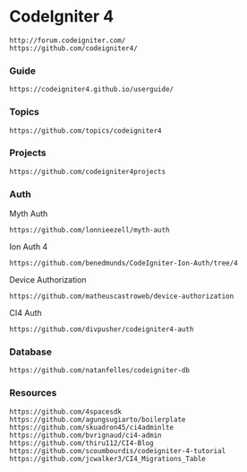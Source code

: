 # CodeIgniter 4 

    http://forum.codeigniter.com/  
    https://github.com/codeigniter4/  

### Guide

    https://codeigniter4.github.io/userguide/

### Topics 

    https://github.com/topics/codeigniter4


### Projects
    
    https://github.com/codeigniter4projects

### Auth

Myth Auth  

    https://github.com/lonnieezell/myth-auth

Ion Auth 4  

    https://github.com/benedmunds/CodeIgniter-Ion-Auth/tree/4
    
Device Authorization 

    https://github.com/matheuscastroweb/device-authorization
    
CI4 Auth

    https://github.com/divpusher/codeigniter4-auth


### Database 

    https://github.com/natanfelles/codeigniter-db


### Resources

    https://github.com/4spacesdk  
    https://github.com/agungsugiarto/boilerplate
    https://github.com/skuadron45/ci4adminlte  
    https://github.com/bvrignaud/ci4-admin  
    https://github.com/thiru112/CI4-Blog
    https://github.com/scoumbourdis/codeigniter-4-tutorial  
    https://github.com/jcwalker3/CI4_Migrations_Table
    